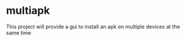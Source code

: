 # multiapk

This project will provide a gui to install an apk on multiple devices at the same time


